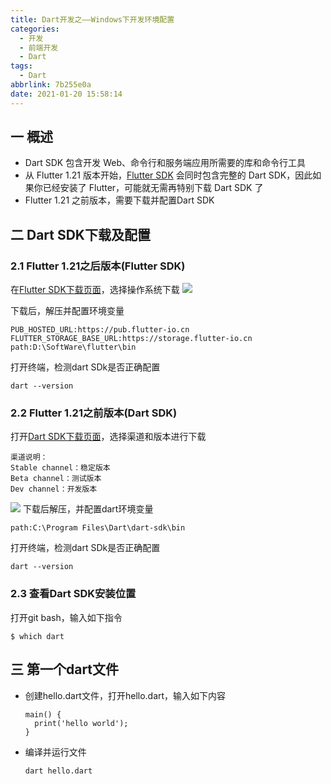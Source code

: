 ```yaml
---
title: Dart开发之——Windows下开发环境配置
categories:
  - 开发
  - 前端开发
  - Dart
tags:
  - Dart
abbrlink: 7b255e0a
date: 2021-01-20 15:58:14
---
```

## 一 概述

* Dart SDK 包含开发 Web、命令行和服务端应用所需要的库和命令行工具
* 从 Flutter 1.21 版本开始，[Flutter SDK](https://flutter.cn/docs/get-started/install) 会同时包含完整的 Dart SDK，因此如果你已经安装了 Flutter，可能就无需再特别下载 Dart SDK 了
* Flutter 1.21 之前版本，需要下载并配置Dart SDK

<!--more-->

## 二 Dart SDK下载及配置

### 2.1 Flutter 1.21之后版本(Flutter SDK)

在[Flutter SDK下载页面][21]，选择操作系统下载
![][1]

下载后，解压并配置环境变量

```
PUB_HOSTED_URL:https://pub.flutter-io.cn
FLUTTER_STORAGE_BASE_URL:https://storage.flutter-io.cn
path:D:\SoftWare\flutter\bin
```

打开终端，检测dart SDk是否正确配置

```
dart --version
```

### 2.2  Flutter 1.21之前版本(Dart SDK)

打开[Dart SDK下载页面][22]，选择渠道和版本进行下载

```
渠道说明：
Stable channel：稳定版本
Beta channel：测试版本
Dev channel：开发版本
```
![][2]
下载后解压，并配置dart环境变量

```
path:C:\Program Files\Dart\dart-sdk\bin
```

打开终端，检测dart SDk是否正确配置

```
dart --version
```

### 2.3 查看Dart SDK安装位置

打开git bash，输入如下指令

```
$ which dart
```

## 三 第一个dart文件

* 创建hello.dart文件，打开hello.dart，输入如下内容

  ```
  main() {
    print('hello world');
  }
  ```

* 编译并运行文件

  ```
  dart hello.dart
  ```


[1]:https://cdn.jsdelivr.net/gh/PGzxc/CDN@master/blog-dart/dart-flutter-page-download.png
[2]:https://cdn.jsdelivr.net/gh/PGzxc/CDN@master/blog-dart/dart-stable-channel-select.png

[21]:https://flutter.cn/docs/get-started/install
[22]:https://dart.cn/tools/sdk/archive